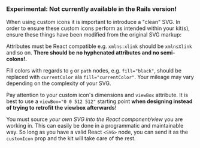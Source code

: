 ### Experimental: Not currently available in the Rails version!

When using custom icons it is important to introduce a "clean" SVG. In order to ensure these custom icons perform as intended within your kit(s), ensure these things have been modified from the original SVG markup:

Attributes must be React compatible e.g. <code>xmlns:xlink</code> should be <code>xmlnsXlink</code> and so on. <strong>There should be no hyphenated attributes and no semi-colons!.</strong>

Fill colors with regards to <code>g</code> or <code>path</code> nodes, e.g. <code>fill="black"</code>, should be replaced with   <code>currentColor</code> ala <code>fill="currentColor"</code>. Your mileage may vary depending on the complexity of your SVG.

Pay attention to your custom icon's dimensions and `viewBox` attribute. It is best to use a `viewBox="0 0 512 512"` starting point __when designing instead of trying to retrofit the viewbox afterwards__!

You must source *your own SVG into the React component/view* you are working in. This can easily be done in a programmatic and maintainable way. So long as you have a valid React `<SVG>` node, you can send it as the `customIcon` prop and the kit will take care of the rest.
